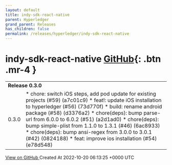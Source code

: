 ```yaml
---
layout: default
title: indy-sdk-react-native
parent: Hyperledger
grand_parent: Releases
has_children: false
permalink: /releases/hyperledger/indy-sdk-react-native
---
```


# indy-sdk-react-native <span class="fs-3 right-align">[GitHub](https://github.com/hyperledger/indy-sdk-react-native){: .btn .mr-4 }</span>


<div>
    <table>
        <tr>
            <td colspan="2">
                <b>
                    Release 0.3.0
                </b>
            </td>
        </tr>
        <tr>
            <td>
                <span class="chip">
                    0.3.0
                </span>
            </td>
            <td>
                * chore: switch iOS steps, add pod update for existing projects (#59) (a7c01c9)
* feat!: update iOS installation to hyperledger (#56) (73d770f)
* build: rename android package (#58) (d3376a2)
* chore(deps): bump parse-url from 6.0.0 to 6.0.2 (#51) (a2d1ad0)
* chore(deps): bump simple-plist from 1.1.0 to 1.3.1 (#46) (6ac8933)
* chore(deps): bump ansi-regex from 3.0.0 to 3.0.1 (#42) (0824188)
* feat: improve ios installation (#54) (e78d548)
            </td>
        </tr>
    </table>
    <a href="https://github.com/hyperledger/indy-sdk-react-native/releases/tag/0.3.0" class=".btn">
        View on GitHub
    </a>
    <span class="right-align">
        Created At 2022-10-20 06:13:25 +0000 UTC
    </span>
</div>

